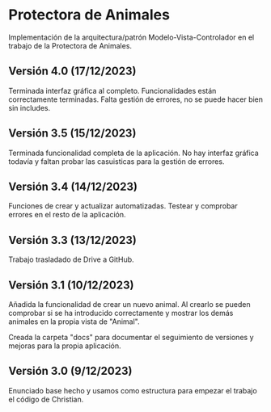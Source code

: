 # Protectora de Animales
Implementación de la arquitectura/patrón Modelo-Vista-Controlador en el trabajo de la Protectora de Animales.

## Versión 4.0 (17/12/2023)
Terminada interfaz gráfica al completo. Funcionalidades están correctamente terminadas. Falta gestión de errores, no se puede hacer bien sin includes. 

## Versión 3.5 (15/12/2023)
Terminada funcionalidad completa de la aplicación. No hay interfaz gráfica todavía y faltan probar las casuisticas para la gestión de errores.  

## Versión 3.4 (14/12/2023)
Funciones de crear y actualizar automatizadas. Testear y comprobar errores en el resto de la aplicación.

## Versión 3.3 (13/12/2023)
Trabajo trasladado de Drive a GitHub. 

## Versión 3.1 (10/12/2023)
Añadida la funcionalidad de crear un nuevo animal. Al crearlo se pueden comprobar si se ha introducido correctamente y mostrar los demás animales en la propia vista de "Animal". 

Creada la carpeta "docs" para documentar el seguimiento de versiones y mejoras para la propia aplicación. 

## Versión 3.0 (9/12/2023)
Enunciado base hecho y usamos como estructura para empezar el trabajo el código de Christian.